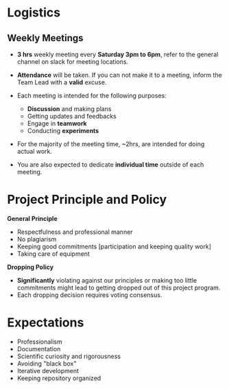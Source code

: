 # Logistics



## Weekly Meetings

* **3 hrs** weekly meeting every **Saturday 3pm to 6pm**, refer to the general channel on slack for meeting locations.

* **Attendance** will be taken. If you can not make it to a meeting, inform the Team Lead with a **valid** excuse.

* Each meeting is intended for the following purposes:
  * **Discussion** and making plans
  * Getting updates and feedbacks
  * Engage in **teamwork**
  * Conducting **experiments**

* For the majority of the meeting time, ~2hrs, are intended for doing actual work.

* You are also expected to dedicate **individual time** outside of each meeting.  


# Project Principle and Policy

**General Principle**

* Respectfulness and professional manner
* No plagiarism 
* Keeping good commitments [participation and keeping quality work]
* Taking care of equipment

**Dropping Policy**

* **Significantly** violating against our principles or making too little commitments might lead to getting dropped out of this project program.
* Each dropping decision requires voting consensus.

# Expectations 

* Professionalism
* Documentation
* Scientific curiosity and rigorousness
* Avoiding "black box"
* Iterative development 
* Keeping repository organized

  